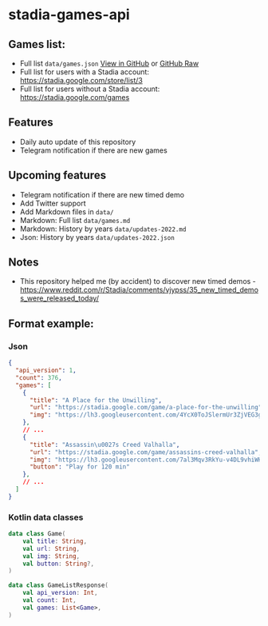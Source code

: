 # stadia-games-api

## Games list:
- Full list `data/games.json` [View in GitHub](data/games.json) or [GitHub Raw](https://raw.githubusercontent.com/omarmiatello/stadia-games-api/main/data/games.json)
- Full list for users with a Stadia account: https://stadia.google.com/store/list/3
- Full list for users without a Stadia account: https://stadia.google.com/games

## Features
- Daily auto update of this repository
- Telegram notification if there are new games

## Upcoming features
- Telegram notification if there are new timed demo
- Add Twitter support
- Add Markdown files in `data/`
- Markdown: Full list `data/games.md`
- Markdown: History by years `data/updates-2022.md`
- Json: History by years `data/updates-2022.json`

## Notes
- This repository helped me (by accident) to discover new timed demos - https://www.reddit.com/r/Stadia/comments/vjypss/35_new_timed_demos_were_released_today/

## Format example:
### Json

```json
{
  "api_version": 1,
  "count": 376,
  "games": [
    {
      "title": "A Place for the Unwilling",
      "url": "https://stadia.google.com/game/a-place-for-the-unwilling",
      "img": "https://lh3.googleusercontent.com/4YcX0ToJSlermUr3ZjVEG3g2-RNVD8X4KFVlLjHiQdl6jYC8bWVyZRlpYpY4LUB_PcmX6C4x7-DlmDUjDbiEm0aWHUfCqqJli-x4aJT1Lujle0vcRuXJDvZdTic\u003dw300-h400-rw-no-v1-nu"
    },
    // ...
    {
      "title": "Assassin\u0027s Creed Valhalla",
      "url": "https://stadia.google.com/game/assassins-creed-valhalla",
      "img": "https://lh3.googleusercontent.com/7al3Mqv3RkYu-v4DL9vhiWHfsMLpc_IHHpthd4r5KlwBQohCCND1jac6Bsw9tjuIBpWA0M1f2S7plurbPWkrrfa16bBGD3kyBs35gASW94ecVHvLFgs0E7CkyiPk\u003dw300-h400-rw-no-v1-nu",
      "button": "Play for 120 min"
    },
    // ...
  ]
}
```

### Kotlin data classes

```kotlin
data class Game(
    val title: String,
    val url: String,
    val img: String,
    val button: String?,
)

data class GameListResponse(
    val api_version: Int,
    val count: Int,
    val games: List<Game>,
)
```
